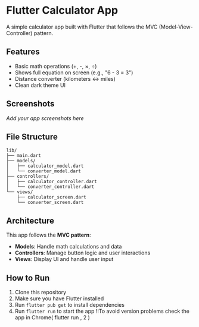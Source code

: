 # Flutter Calculator App

A simple calculator app built with Flutter that follows the MVC (Model-View-Controller) pattern. 



## Features

- Basic math operations (+, -, ×, ÷)
- Shows full equation on screen (e.g., "6 - 3 = 3")
- Distance converter (kilometers ↔ miles)
- Clean dark theme UI

## Screenshots

*Add your app screenshots here*

## File Structure

```
lib/
├── main.dart
├── models/
│   ├── calculator_model.dart
│   └── converter_model.dart
├── controllers/
│   ├── calculator_controller.dart
│   └── converter_controller.dart
└── views/
    ├── calculator_screen.dart
    └── converter_screen.dart
```

## Architecture

This app follows the **MVC pattern**:

- **Models**: Handle math calculations and data
- **Controllers**: Manage button logic and user interactions
- **Views**: Display UI and handle user input

## How to Run

1. Clone this repository
2. Make sure you have Flutter installed
3. Run `flutter pub get` to install dependencies
4. Run `flutter run` to start the app
!!To avoid version problems check the app in Chrome( flutter run , 2 )
